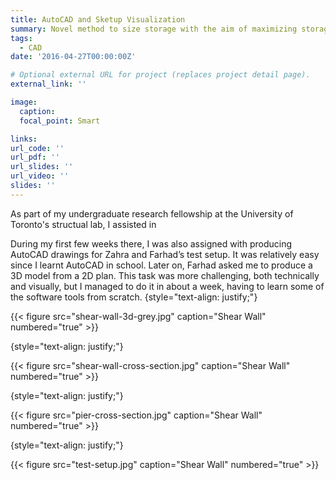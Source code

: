 ```yaml
---
title: AutoCAD and Sketup Visualization
summary: Novel method to size storage with the aim of maximizing storage utilization and eliminating wasted storage capcacity.
tags:
  - CAD
date: '2016-04-27T00:00:00Z'

# Optional external URL for project (replaces project detail page).
external_link: ''

image:
  caption: 
  focal_point: Smart

links:
url_code: ''
url_pdf: ''
url_slides: ''
url_video: ''
slides: ''
---
```


As part of my undergraduate research fellowship at the University of Toronto's structual lab, I assisted in

During my first few weeks there, I was also assigned with producing AutoCAD drawings for Zahra and Farhad’s test setup.  It was relatively easy since I learnt AutoCAD in school. Later on, Farhad asked me to produce a 3D model from a 2D plan. This task was more challenging, both technically and visually, but I managed to do it in about a week, having to learn some of the software tools from scratch.
{style="text-align: justify;"}

{{< figure src="shear-wall-3d-grey.jpg" caption="Shear Wall" numbered="true" >}}


{style="text-align: justify;"}

{{< figure src="shear-wall-cross-section.jpg" caption="Shear Wall" numbered="true" >}}


{style="text-align: justify;"}

{{< figure src="pier-cross-section.jpg" caption="Shear Wall" numbered="true" >}}


{style="text-align: justify;"}

{{< figure src="test-setup.jpg" caption="Shear Wall" numbered="true" >}}